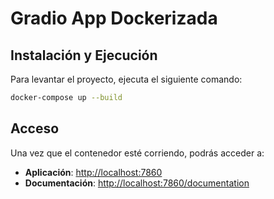 # Gradio App Dockerizada

## Instalación y Ejecución

Para levantar el proyecto, ejecuta el siguiente comando:

```bash
docker-compose up --build
```

## Acceso

Una vez que el contenedor esté corriendo, podrás acceder a:

- **Aplicación**: [http://localhost:7860](http://localhost:7860)
- **Documentación**: [http://localhost:7860/documentation](http://localhost:7860/documentation)
